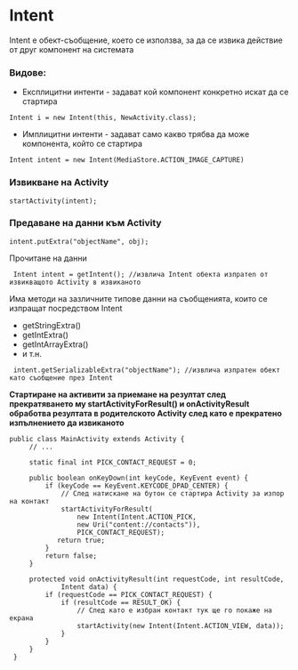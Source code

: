 # Intent

Intent е обект-съобщение, което се използва, за да се извика действие от друг компонент на системата

### Видове:

* Експлицитни интенти - задават кой компонент конкретно искат да се стартира

```
Intent i = new Intent(this, NewActivity.class);
```

* Имплицитни интенти - задават само какво трябва да може компонента, който се стартира

```
Intent intent = new Intent(MediaStore.ACTION_IMAGE_CAPTURE)
```

### Извикване на Activity

```
startActivity(intent);
```

### Предаване на данни към Activity

```
intent.putExtra("objectName", obj);
```

Прочитане на данни

```
 Intent intent = getIntent(); //извлича Intent обекта изпратеn от извикващото Activity в извиканото
```

Има методи на зазличните типове данни на съобщенията, които се изпращат посредством Intent

* getStringExtra()
* getIntExtra()
* getIntArrayExtra()
* и т.н.

```
 intent.getSerializableExtra("objectName"); //извлича изпратен обект като съобщение през Intent
```

**Стартиране на активити за приемане на резултат след прекратяването му startActivityForResult() и onActivityResult обработва резултата в родителското Activity след като е прекратено изпълнението да извиканото**

```
public class MainActivity extends Activity {
     // ...

     static final int PICK_CONTACT_REQUEST = 0;

     public boolean onKeyDown(int keyCode, KeyEvent event) {
         if (keyCode == KeyEvent.KEYCODE_DPAD_CENTER) {
             // След натискане на бутон се стартира Activity за изпор на контакт
             startActivityForResult(
                 new Intent(Intent.ACTION_PICK,
                 new Uri("content://contacts")),
                 PICK_CONTACT_REQUEST);
            return true;
         }
         return false;
     }

     protected void onActivityResult(int requestCode, int resultCode,
             Intent data) {
         if (requestCode == PICK_CONTACT_REQUEST) {
             if (resultCode == RESULT_OK) {
                 // След като е избран контакт тук ще го покаже на екрана
                 startActivity(new Intent(Intent.ACTION_VIEW, data));
             }
         }
     }
 }
```



